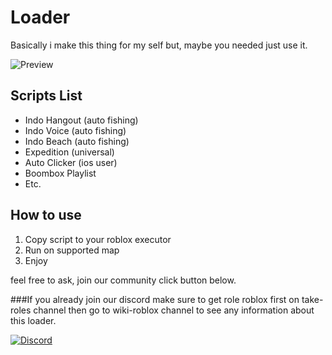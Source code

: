 # Loader
Basically i make this thing for my self but, maybe you needed just use it.

![Preview](preview.jpg)

## Scripts List
- Indo Hangout (auto fishing)
- Indo Voice (auto fishing)
- Indo Beach (auto fishing)
- Expedition (universal)
- Auto Clicker (ios user)
- Boombox Playlist
- Etc.

## How to use
1. Copy script to your roblox executor
2. Run on supported map
3. Enjoy

feel free to ask, join our community click button below.

###If you already join our discord make sure to get role roblox first on take-roles channel then go to wiki-roblox channel to see any information about this loader.

[![Discord](https://img.shields.io/badge/Discord-7289da?style=for-the-badge&logo=discord&logoColor=white)](https://discord.gg/Wkk7SVHvjV)
